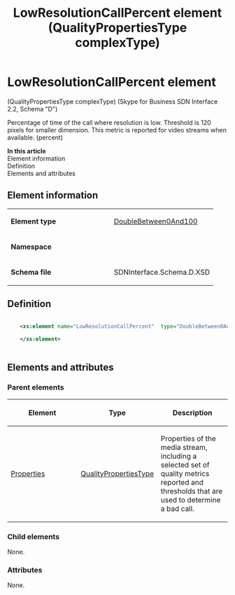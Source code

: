 ﻿---
title: LowResolutionCallPercent element (QualityPropertiesType complexType) 
TOCTitle: LowResolutionCallPercent element
ms:assetid: 649c2109-f9d0-501f-5e91-ffb063cff3c3
ms:mtpsurl: https://msdn.microsoft.com/library/Mt170911(v=office.16)
ms:contentKeyID: 65855484
ms.date: 08/24/2015
mtps_version: v=office.16
dev_langs:
- xml
---

# LowResolutionCallPercent element 

(QualityPropertiesType complexType) (Skype for Business SDN Interface 2.2, Schema "D")

Percentage of time of the call where resolution is low. Threshold is 120 pixels for smaller dimension. This metric is reported for video streams when available. (percent)


**In this article**  
Element information  
Definition  
Elements and attributes  

## Element information

<table>
<colgroup>
<col style="width: 50%" />
<col style="width: 50%" />
</colgroup>
<tbody>
<tr class="odd">
<td><p><strong>Element type</strong></p></td>
<td><p><a href="doublebetween0and100-simpletype-skype-for-business-sdn-interface-2-2-schema-d.md">DoubleBetween0And100</a></p></td>
</tr>
<tr class="even">
<td><p><strong>Namespace</strong></p></td>
<td><p></p></td>
</tr>
<tr class="odd">
<td><p><strong>Schema file</strong></p></td>
<td><p>SDNInterface.Schema.D.XSD</p></td>
</tr>
</tbody>
</table>


## Definition

```xml

    <xs:element name="LowResolutionCallPercent"  type="DoubleBetween0And100">
    
    </xs:element>
  
```

## Elements and attributes

### Parent elements

<table>
<colgroup>
<col style="width: 33%" />
<col style="width: 33%" />
<col style="width: 33%" />
</colgroup>
<thead>
<tr class="header">
<th><p>Element</p></th>
<th><p>Type</p></th>
<th><p>Description</p></th>
</tr>
</thead>
<tbody>
<tr class="odd">
<td><p><a href="properties-element-qualitytype-complextype-skype-for-business-sdn-interface-2-2-schema-d.md">Properties</a></p></td>
<td><p><a href="qualitypropertiestype-complextype-skype-for-business-sdn-interface-2-2-schema-d.md">QualityPropertiesType</a></p></td>
<td><p>Properties of the media stream, including a selected set of quality metrics reported and thresholds that are used to determine a bad call.</p></td>
</tr>
</tbody>
</table>


### Child elements

None.

### Attributes

None.

